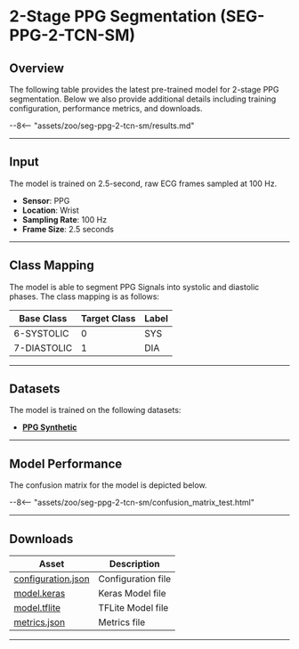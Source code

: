# 2-Stage PPG Segmentation (SEG-PPG-2-TCN-SM)

## <span class="sk-h2-span">Overview</span>

The following table provides the latest pre-trained model for 2-stage PPG segmentation. Below we also provide additional details including training configuration, performance metrics, and downloads.

--8<-- "assets/zoo/seg-ppg-2-tcn-sm/results.md"

---

## <span class="sk-h2-span">Input</span>

The model is trained on 2.5-second, raw ECG frames sampled at 100 Hz.

- **Sensor**: PPG
- **Location**: Wrist
- **Sampling Rate**: 100 Hz
- **Frame Size**: 2.5 seconds

---

## <span class="sk-h2-span">Class Mapping</span>

The model is able to segment PPG Signals into systolic and diastolic phases. The class mapping is as follows:

| Base Class    | Target Class | Label     |
| ------------- | ------------ | --------- |
| 6-SYSTOLIC    | 0            | SYS       |
| 7-DIASTOLIC   | 1            | DIA       |

---

## <span class="sk-h2-span">Datasets</span>

The model is trained on the following datasets:

- **[PPG Synthetic](../datasets/synthetic.md)**

---

## <span class="sk-h2-span">Model Performance</span>

The confusion matrix for the model is depicted below.

<div class="sk-plotly-graph-div">
--8<-- "assets/zoo/seg-ppg-2-tcn-sm/confusion_matrix_test.html"
</div>

---

## <span class="sk-h2-span">Downloads</span>

| Asset                                                                | Description                   |
| -------------------------------------------------------------------- | ----------------------------- |
| [configuration.json](https://ambiqai-model-zoo.s3.us-west-2.amazonaws.com/heartkit/segmentation/seg-ppg-2-tcn-sm/latest/configuration.json)   | Configuration file            |
| [model.keras](https://ambiqai-model-zoo.s3.us-west-2.amazonaws.com/heartkit/segmentation/seg-ppg-2-tcn-sm/latest/model.keras)            | Keras Model file              |
| [model.tflite](https://ambiqai-model-zoo.s3.us-west-2.amazonaws.com/heartkit/segmentation/seg-ppg-2-tcn-sm/latest/model.tflite)       | TFLite Model file             |
| [metrics.json](https://ambiqai-model-zoo.s3.us-west-2.amazonaws.com/heartkit/segmentation/seg-ppg-2-tcn-sm/latest/metrics.json)       | Metrics file                  |

---
